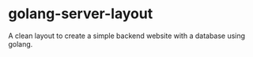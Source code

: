 # golang-server-layout
A clean layout to create a simple backend website with a database using golang.
